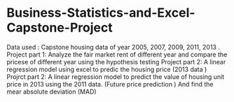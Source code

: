 # Business-Statistics-and-Excel-Capstone-Project
Data used : Capstone housing data of year 2005, 2007, 2009, 2011, 2013 . 
Project part 1: Analyze the fair market rent of different year and compare the pricese of different year using the hypothesis testing 
Project part 2: A linear regression model using excel to predic the housing price (2013 data ) 
Projrct part 2: A linear regression model to predict the value of housing unit price in 2013 using the 2011 data. (Future price prediction ) And find the mear absolute deviation (MAD)
